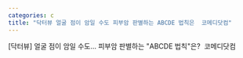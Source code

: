 ```yaml
---
categories: c
title: "닥터뷰 얼굴 점이 암일 수도 피부암 판별하는 ABCDE 법칙은  코메디닷컴"
---
```

[닥터뷰] 얼굴 점이 암일 수도... 피부암 판별하는 "ABCDE 법칙"은?&nbsp;&nbsp;코메디닷컴